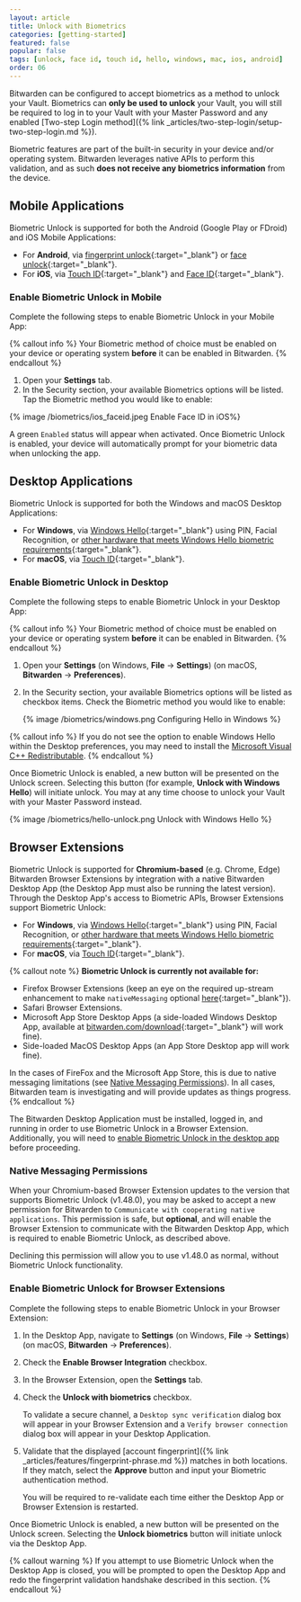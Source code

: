 ```yaml
---
layout: article
title: Unlock with Biometrics
categories: [getting-started]
featured: false
popular: false
tags: [unlock, face id, touch id, hello, windows, mac, ios, android]
order: 06
---
```


Bitwarden can be configured to accept biometrics as a method to unlock your Vault. Biometrics can **only be used to unlock** your Vault, you will still be required to log in to your Vault with your Master Password and any enabled [Two-step Login method]({% link _articles/two-step-login/setup-two-step-login.md %}).

Biometric features are part of the built-in security in your device and/or operating system. Bitwarden leverages native APIs to perform this validation, and as such **does not receive any biometrics information** from the device.

## Mobile Applications

Biometric Unlock is supported for both the Android (Google Play or FDroid) and iOS Mobile Applications:
- For **Android**, via [fingerprint unlock](https://support.google.com/nexus/answer/6285273?hl=en){:target="\_blank"} or [face unlock](https://support.google.com/pixelphone/answer/9517039?hl=en){:target="\_blank"}.
- For **iOS**, via [Touch ID](https://support.apple.com/en-us/HT201371){:target="\_blank"} and [Face ID](https://support.apple.com/en-us/HT208109){:target="\_blank"}.

### Enable Biometric Unlock in Mobile

Complete the following steps to enable Biometric Unlock in your Mobile App:

{% callout info %}
Your Biometric method of choice must be enabled on your device or operating system **before** it can be enabled in Bitwarden.
{% endcallout %}

1. Open your **Settings** tab.
2. In the Security section, your available Biometrics options will be listed. Tap the Biometric method you would like to enable:

{% image /biometrics/ios_faceid.jpeg Enable Face ID in iOS%}

A green `Enabled` status will appear when activated. Once Biometric Unlock is enabled, your device will automatically prompt for your biometric data when unlocking the app.

## Desktop Applications

Biometric Unlock is supported for both the Windows and macOS Desktop Applications:
- For **Windows**, via [Windows Hello](https://docs.microsoft.com/en-us/windows-hardware/design/device-experiences/windows-hello){:target="\_blank"} using PIN, Facial Recognition, or [other hardware that meets Windows Hello biometric requirements](https://docs.microsoft.com/en-us/windows-hardware/design/device-experiences/windows-hello-biometric-requirements){:target="\_blank"}.
- For **macOS**, via [Touch ID](https://support.apple.com/en-us/HT207054){:target="\_blank"}.

### Enable Biometric Unlock in Desktop

Complete the following steps to enable Biometric Unlock in your Desktop App:

{% callout info %}
Your Biometric method of choice must be enabled on your device or operating system **before** it can be enabled in Bitwarden.
{% endcallout %}

1. Open your **Settings** (on Windows, **File** &rarr; **Settings**) (on macOS, **Bitwarden** &rarr; **Preferences**).
2. In the Security section, your available Biometrics options will be listed as checkbox items. Check the Biometric method you would like to enable:

   {% image /biometrics/windows.png Configuring Hello in Windows %}

{% callout info %}
If you do not see the option to enable Windows Hello within the Desktop preferences, you may need to install the [Microsoft Visual C++ Redistributable](https://support.microsoft.com/en-us/help/2977003/the-latest-supported-visual-c-downloads).
{% endcallout %}

Once Biometric Unlock is enabled, a new button will be presented on the Unlock screen. Selecting this button (for example, **Unlock with Windows Hello**) will initiate unlock. You may at any time choose to unlock your Vault with your Master Password instead.

{% image /biometrics/hello-unlock.png Unlock with Windows Hello %}

## Browser Extensions

Biometric Unlock is supported for **Chromium-based** (e.g. Chrome, Edge) Bitwarden Browser Extensions by integration with a native Bitwarden Desktop App (the Desktop App must also be running the latest version). Through the Desktop App's access to Biometric APIs, Browser Extensions support Biometric Unlock:
- For **Windows**, via [Windows Hello](https://docs.microsoft.com/en-us/windows-hardware/design/device-experiences/windows-hello){:target="\_blank"} using PIN, Facial Recognition, or [other hardware that meets Windows Hello biometric requirements](https://docs.microsoft.com/en-us/windows-hardware/design/device-experiences/windows-hello-biometric-requirements){:target="\_blank"}.
- For **macOS**, via [Touch ID](https://support.apple.com/en-us/HT207054){:target="\_blank"}.

{% callout note %}
**Biometric Unlock is currently not available for:**

- Firefox Browser Extensions (keep an eye on the required up-stream enhancement to make `nativeMessaging` optional [here](https://bugzilla.mozilla.org/show_bug.cgi?id=1630415){:target="\_blank"}).
- Safari Browser Extensions.
- Microsoft App Store Desktop Apps (a side-loaded Windows Desktop App, available at [bitwarden.com/download](https://bitwarden.com/download){:target="\_blank"} will work fine).
- Side-loaded MacOS Desktop Apps (an App Store Desktop app will work fine).

In the cases of FireFox and the Microsoft App Store, this is due to native messaging limitations (see [Native Messaging Permissions](#native-messaging-permissions)). In all cases, Bitwarden team is investigating and will provide updates as things progress.
{% endcallout %}

The Bitwarden Desktop Application must be installed, logged in, and running in order to use Biometric Unlock in a Browser Extension. Additionally, you will need to [enable Biometric Unlock in the desktop app](#enable-biometric-unlock-in-desktop) before proceeding.

### Native Messaging Permissions

When your Chromium-based Browser Extension updates to the version that supports Biometric Unlock (v1.48.0), you may be asked to accept a new permission for Bitwarden to `Communicate with cooperating native applications`. This permission is safe, but **optional**, and will enable the Browser Extension to communicate with the Bitwarden Desktop App, which is required to enable Biometric Unlock, as described above.

Declining this permission will allow you to use v1.48.0 as normal, without Biometric Unlock functionality.

### Enable Biometric Unlock for Browser Extensions

Complete the following steps to enable Biometric Unlock in your Browser Extension:

1. In the Desktop App, navigate to **Settings** (on Windows, **File** &rarr; **Settings**) (on macOS, **Bitwarden** &rarr; **Preferences**).
2. Check the **Enable Browser Integration** checkbox.
3. In the Browser Extension, open the **Settings** tab.
4. Check the **Unlock with biometrics** checkbox.

   To validate a secure channel, a `Desktop sync verification` dialog box will appear in your Browser Extension and a `Verify browser connection` dialog box will appear in your Desktop Application.
5. Validate that the displayed [account fingerprint]({% link _articles/features/fingerprint-phrase.md %}) matches in both locations. If they match, select the **Approve** button and input your Biometric authentication method.

   You will be required to re-validate each time either the Desktop App or Browser Extension is restarted.

Once Biometric Unlock is enabled, a new button will be presented on the Unlock screen. Selecting the **Unlock biometrics** button will initiate unlock via the Desktop App.

{% callout warning %}
If you attempt to use Biometric Unlock when the Desktop App is closed, you will be prompted to open the Desktop App and redo the fingerprint validation handshake described in this section.
{% endcallout %}
